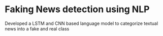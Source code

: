 # Faking News detection using NLP
 Developed a LSTM and CNN based language model to categorize textual news into a fake and real class
